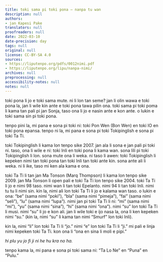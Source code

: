 ```yaml
---
title: toki sama pi toki pona — nanpa tu wan
description: null
authors:
- jan Kapesi Pake
translators: null
proofreaders: null
date: 2022-03-10
date-precision: day
tags: null
original: null
license: CC-BY-SA 4.0
sources:
- https://liputenpo.org/pdfs/0012nimi.pdf
- https://liputenpo.org/lipu/nanpa-nimi/
archives: null
preprocessing: null
accessibility-notes: null
notes: null
---
```


toki pona li jo e toki sama mute. ni li lon tan seme? jan li olin wawa e toki pona la, jan li wile kin ante e toki pona tawa pilin ona. toki sama pi toki poma li kama tan pali pi jan Sonja, taso ona li jo e nasin ante e kon ante. o lukin e toki sama sin pi toki pona.

tenpo pini la, mi pana e sona pi toki ni: toki Pon Wen (Bon Wen) en toki IO en toki pona epansa. tenpo ni la, mi pana e sona pi toki Tokipinglish e sona pi toki Ta Ti.

toki Tokipinglish li kama lon tenpo sike 2007. jan ala li sona e jan pali pi toki ni. taso, ona li wile e ni: toki Inli en toki pona li kama wan. sona lili pi toki Tokipinglish li lon. sona mute ona li weka. ni taso li awen: toki Tokipinglish li kepeken nimi tan toki pona tan toki Inli tan toki ante kin. sona ante ali li weka. ni li ike, taso mi ken ala kama e ona.

toki Ta Ti li tan jan Ma Tonson (Marq Thompson) li kama lon tenpo sike 2009. jan Ma Tonson li open pali e toki Ta Ti lon tenpo sike 2004. toki Ta Ti li jo e nimi 98 taso. nimi wan li tan toki Epelanto. nimi 94 li tan toki Inli. nimi tu tu li nimi sin. kin la, nimi ali lon toki Ta Ti li jo e kalama wan taso. o lukin e ona: “be” (sama nimi “poki”), “bla” (sama nimi “pimeja”), “fai” (sama nimi “seli”), “lu” (sama nimi “lupa”). nimi jan pi toki Ta Ti li ni: “mi” (sama nimi “mi”), “yu” (sama nimi “sina”), “hi” (sama nimi “ona”). nimi “su” lon toki Ta Ti li musi. nimi “su” li jo e kon ali. jan li wile toki e ijo nasa la, ona li ken kepeken nimi “su.” (kin la, nimi “su” li kama tan nimi “Smurf” lon toki Inli).

kin la, nimi “li” lon toki Ta Ti li “jo.” nimi “e” lon toki Ta Ti li “ji.” mi pali e linja nimi kepeken toki Ta Ti. kon ona li “ona en sina li moli e pipi.”

*hi plu yu jo fi ji ni he hu kra no ha.*

tenpo kama la, mi pana e sona pi toki sama ni: “Ta Lo Ne” en “Puna” en “Pulu.”